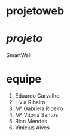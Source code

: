# projetoweb


# *projeto*
SmartWall
# **equipe** 
1. Eduardo Carvalho
2. Lívia Ribeiro
3. Mª Gabriela Ribeiro
4. Mª Vitória Santos
5. Rian Mendes
6. Vinicius Alves
